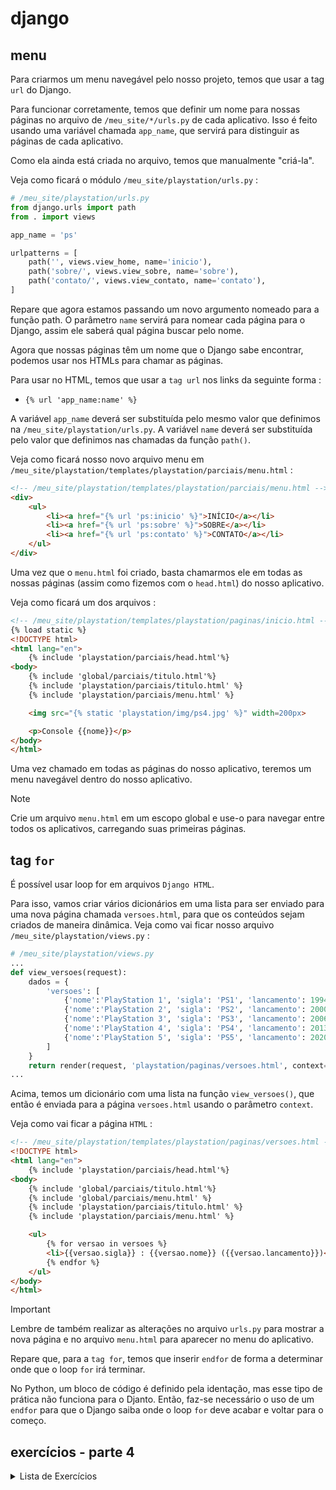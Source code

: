 # django

## menu

Para criarmos um menu navegável pelo nosso projeto, temos que usar a tag `url` do Django.

Para funcionar corretamente, temos que definir um nome para nossas páginas no arquivo de `/meu_site/*/urls.py` de cada aplicativo. Isso é feito usando uma variável chamada `app_name`, que servirá para distinguir as páginas de cada aplicativo.

Como ela ainda está criada no arquivo, temos que manualmente "criá-la".

Veja como ficará o módulo `/meu_site/playstation/urls.py` :

```python
# /meu_site/playstation/urls.py
from django.urls import path
from . import views

app_name = 'ps'

urlpatterns = [
    path('', views.view_home, name='inicio'),
    path('sobre/', views.view_sobre, name='sobre'),
    path('contato/', views.view_contato, name='contato'),
]
```

Repare que agora estamos passando um novo argumento nomeado para a função path. O parâmetro `name` servirá para nomear cada página para o Django, assim ele saberá qual página buscar pelo nome.

Agora que nossas páginas têm um nome que o Django sabe encontrar, podemos usar nos HTMLs para chamar as páginas.

Para usar no HTML, temos que usar a `tag url` nos links da seguinte forma :
- `{% url 'app_name:name' %}`

A variável `app_name` deverá ser substituída pelo mesmo valor que definimos na `/meu_site/playstation/urls.py`. A variável `name` deverá ser substituída pelo valor que definimos nas chamadas da função `path()`.

Veja como ficará nosso novo arquivo menu em `/meu_site/playstation/templates/playstation/parciais/menu.html` :

```html
<!-- /meu_site/playstation/templates/playstation/parciais/menu.html -->
<div>
    <ul>
        <li><a href="{% url 'ps:inicio' %}">INÍCIO</a></li>
        <li><a href="{% url 'ps:sobre' %}">SOBRE</a></li>
        <li><a href="{% url 'ps:contato' %}">CONTATO</a></li>
    </ul>
</div>
```

Uma vez que o `menu.html` foi criado, basta chamarmos ele em todas as nossas páginas (assim como fizemos com o `head.html`) do nosso aplicativo.

Veja como ficará um dos arquivos :

```html
<!-- /meu_site/playstation/templates/playstation/paginas/inicio.html -->
{% load static %}
<!DOCTYPE html>
<html lang="en">
    {% include 'playstation/parciais/head.html'%}
<body>
    {% include 'global/parciais/titulo.html'%}
    {% include 'playstation/parciais/titulo.html' %}
    {% include 'playstation/parciais/menu.html' %}

    <img src="{% static 'playstation/img/ps4.jpg' %}" width=200px>

    <p>Console {{nome}}</p>
</body>
</html>
```

Uma vez chamado em todas as páginas do nosso aplicativo, teremos um menu navegável dentro do nosso aplicativo.

> [!NOTE]
> Crie um arquivo `menu.html` em um escopo global e use-o para navegar entre todos os aplicativos, carregando suas primeiras páginas.

## tag `for`

É possível usar loop for em arquivos `Django HTML`.

Para isso, vamos criar vários dicionários em uma lista para ser enviado para uma nova página chamada `versoes.html`, para que os conteúdos sejam criados de maneira dinâmica. Veja como vai ficar nosso arquivo `/meu_site/playstation/views.py` :

```python
# /meu_site/playstation/views.py
...
def view_versoes(request):
    dados = {
        'versoes': [
            {'nome':'PlayStation 1', 'sigla': 'PS1', 'lancamento': 1994},
            {'nome':'PlayStation 2', 'sigla': 'PS2', 'lancamento': 2000},
            {'nome':'PlayStation 3', 'sigla': 'PS3', 'lancamento': 2006},
            {'nome':'PlayStation 4', 'sigla': 'PS4', 'lancamento': 2013},
            {'nome':'PlayStation 5', 'sigla': 'PS5', 'lancamento': 2020}
        ]
    }
    return render(request, 'playstation/paginas/versoes.html', context=dados)
...
```

Acima, temos um dicionário com uma lista na função `view_versoes()`, que então é enviada para a página `versoes.html` usando o parâmetro `context`.

Veja como vai ficar a página `HTML` :

```html
<!-- /meu_site/playstation/templates/playstation/paginas/versoes.html -->
<!DOCTYPE html>
<html lang="en">
    {% include 'playstation/parciais/head.html'%}
<body>
    {% include 'global/parciais/titulo.html'%}
    {% include 'global/parciais/menu.html' %}
    {% include 'playstation/parciais/titulo.html' %}
    {% include 'playstation/parciais/menu.html' %}

    <ul>
        {% for versao in versoes %}
        <li>{{versao.sigla}} : {{versao.nome}} ({{versao.lancamento}})</li>
        {% endfor %}
    </ul>
</body>
</html>
```

> [!IMPORTANT]
> Lembre de também realizar as alterações no arquivo `urls.py` para mostrar a nova página e no arquivo `menu.html` para aparecer no menu do aplicativo.

Repare que, para a `tag for`, temos que inserir `endfor` de forma a determinar onde que o loop `for` irá terminar.

No Python, um bloco de código é definido pela identação, mas esse tipo de prática não funciona para o Djanto. Então, faz-se necessário o uso de um `endfor` para que o Django saiba onde o loop `for` deve acabar e voltar para o começo.

## exercícios - parte 4

<details>
<summary>Lista de Exercícios</summary>

1. Você foi chamado para desenvolver um projeto em Django. Ele será composto de 4 aplicativos:
    - Site sobre a Uber;
    - Site sobre o Orçamento;
    - Site de Mata Mosca;
    - Site da Calculadora;
1. Cada um dos sites será um aplicativo individual em um único projeto Django.
1. Aplique tudo o que foi ensinado sobre Django até o momento para a adaptações das páginas web;
1. Realize as adaptações necessárias para cada aplicativo:
    1. Por exemplo: a calculadora é composta de apenas um arquivo `HTML`, o separe em arquivos `HTML`, `CSS` e `JS`;

</details>
